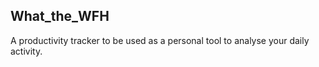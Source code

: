 ## What_the_WFH 

A productivity tracker to be used as a personal tool to analyse your daily activity.

